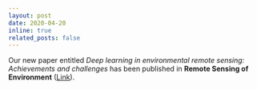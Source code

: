 ```yaml
---
layout: post
date: 2020-04-20
inline: true
related_posts: false
---
```


Our new paper entitled *Deep learning in environmental remote sensing: Achievements and challenges* has been published in **Remote Sensing of Environment** ([Link](https://www.sciencedirect.com/science/article/abs/pii/S0034425720300857)).
